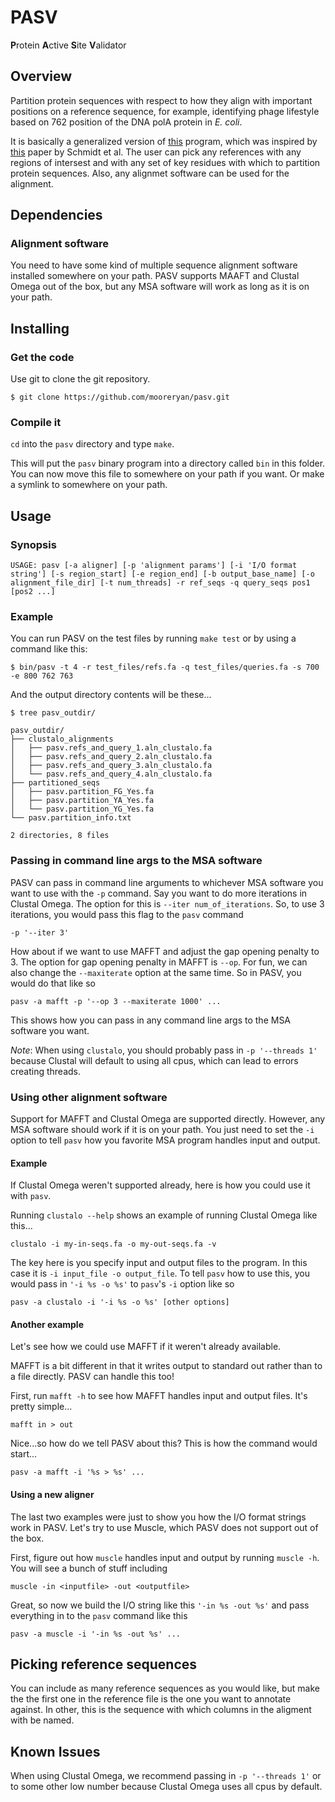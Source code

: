 # PASV

**P**rotein **A**ctive **S**ite **V**alidator

## Overview

Partition protein sequences with respect to how they align with important positions on a reference sequence, for example, identifying phage lifestyle based on 762 position of the DNA polA protein in *E. coli*.

It is basically a generalized version of [this](https://github.com/dnasko/dna_pola_762_caller) program, which was inspired by [this](http://www.nature.com/ismej/journal/v8/n1/full/ismej2013124a.html) paper by Schmidt et al. The user can pick any references with any regions of intersest and with any set of key residues with which to partition protein sequences. Also, any alignmet software can be used for the alignment.

## Dependencies

### Alignment software

You need to have some kind of multiple sequence alignment software installed somewhere on your path. PASV supports MAAFT and Clustal Omega out of the box, but any MSA software will work as long as it is on your path.

## Installing

### Get the code

Use git to clone the git repository.

```
$ git clone https://github.com/mooreryan/pasv.git
```

### Compile it

`cd` into the `pasv` directory and type `make`.

This will put the `pasv` binary program into a directory called `bin` in this folder. You can now move this file to somewhere on your path if you want. Or make a symlink to somewhere on your path.

## Usage

### Synopsis

```
USAGE: pasv [-a aligner] [-p 'alignment params'] [-i 'I/O format string'] [-s region_start] [-e region_end] [-b output_base_name] [-o alignment_file_dir] [-t num_threads] -r ref_seqs -q query_seqs pos1 [pos2 ...]
```

### Example

You can run PASV on the test files by running `make test` or by using a command like this:

```
$ bin/pasv -t 4 -r test_files/refs.fa -q test_files/queries.fa -s 700 -e 800 762 763
```

And the output directory contents will be these...

```
$ tree pasv_outdir/

pasv_outdir/
├── clustalo_alignments
│   ├── pasv.refs_and_query_1.aln_clustalo.fa
│   ├── pasv.refs_and_query_2.aln_clustalo.fa
│   ├── pasv.refs_and_query_3.aln_clustalo.fa
│   └── pasv.refs_and_query_4.aln_clustalo.fa
├── partitioned_seqs
│   ├── pasv.partition_FG_Yes.fa
│   ├── pasv.partition_YA_Yes.fa
│   └── pasv.partition_YG_Yes.fa
└── pasv.partition_info.txt

2 directories, 8 files
```

### Passing in command line args to the MSA software

PASV can pass in command line arguments to whichever MSA software you want to use with the `-p` command. Say you want to do more iterations in Clustal Omega. The option for this is `--iter num_of_iterations`. So, to use 3 iterations, you would pass this flag to the `pasv` command

```
-p '--iter 3'
```

How about if we want to use MAFFT and adjust the gap opening penalty to 3. The option for gap opening penalty in MAFFT is `--op`. For fun, we can also change the `--maxiterate` option at the same time. So in PASV, you would do that like so

```
pasv -a mafft -p '--op 3 --maxiterate 1000' ...
```

This shows how you can pass in any command line args to the MSA software you want.

*Note*: When using `clustalo`, you should probably pass in `-p '--threads 1'` because Clustal will default to using all cpus, which can lead to errors creating threads.

### Using other alignment software

Support for MAFFT and Clustal Omega are supported directly. However, any MSA software should work if it is on your path. You just need to set the `-i` option to tell `pasv` how you favorite MSA program handles input and output.

#### Example

If Clustal Omega weren't supported already, here is how you could use it with `pasv`.

Running `clustalo --help` shows an example of running Clustal Omega like this...

```
clustalo -i my-in-seqs.fa -o my-out-seqs.fa -v
```

The key here is you specify input and output files to the program. In this case it is `-i input_file -o output_file`. To tell `pasv` how to use this, you would pass in `'-i %s -o %s'` to `pasv`'s `-i` option like so

```
pasv -a clustalo -i '-i %s -o %s' [other options]
```

#### Another example

Let's see how we could use MAFFT if it weren't already available.

MAFFT is a bit different in that it writes output to standard out rather than to a file directly. PASV can handle this too!

First, run `mafft -h` to see how MAFFT handles input and output files. It's pretty simple...

```
mafft in > out
```

Nice...so how do we tell PASV about this? This is how the command would start...

```
pasv -a mafft -i '%s > %s' ...
```

#### Using a new aligner

The last two examples were just to show you how the I/O format strings work in PASV. Let's try to use Muscle, which PASV does not support out of the box.

First, figure out how `muscle` handles input and output by running `muscle -h`. You will see a bunch of stuff including

```
muscle -in <inputfile> -out <outputfile>
```

Great, so now we build the I/O string like this `'-in %s -out %s'` and pass everything in to the `pasv` command like this

```
pasv -a muscle -i '-in %s -out %s' ...
```

## Picking reference sequences

You can include as many reference sequences as you would like, but make the the first one in the reference file is the one you want to annotate against. In other, this is the sequence with which columns in the aligment with be named.

## Known Issues

When using Clustal Omega, we recommend passing in `-p '--threads 1'` or to some other low number because Clustal Omega uses all cpus by default.
